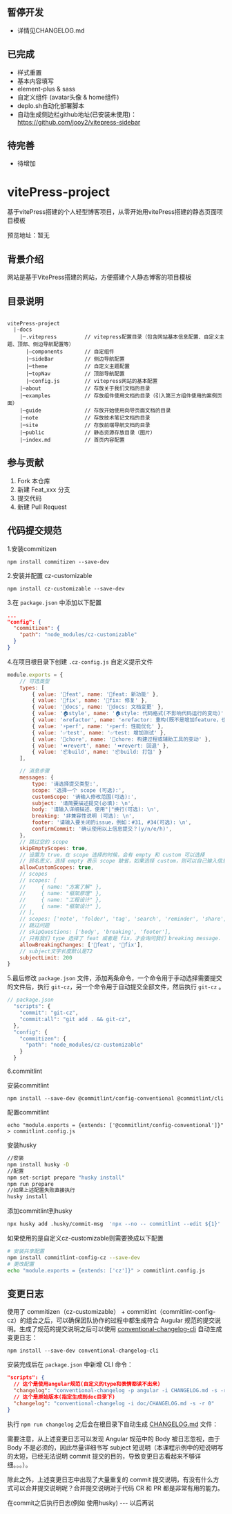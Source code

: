 ## 暂停开发
- 详情见CHANGELOG.md

## 已完成
* 样式重置
* 基本内容填写
* element-plus & sass
* 自定义组件 (avatar头像 & home组件)
* deplo.sh自动化部署脚本
* 自动生成侧边栏github地址(已安装未使用)：https://github.com/jooy2/vitepress-sidebar

## 待完善
* 待增加

# vitePress-project
基于vitePress搭建的个人轻型博客项目，从零开始用vitePress搭建的静态页面项目模板

预览地址：暂无

## 背景介绍

网站是基于VitePress搭建的网站，方便搭建个人静态博客的项目模板


## 目录说明

```shell

vitePress-project
  |-docs
    |─.vitepress         // vitepress配置目录（包含网站基本信息配置、自定义主题、顶部、侧边导航配置等）
      |—components       // 自定组件
      |─sideBar          // 侧边导航配置
      |─theme            // 自定义主题配置
      |─topNav           // 顶部导航配置
      |─config.js        // vitepress网站的基本配置
    |─about              // 存放关于我们文档的目录
    |─examples           // 存放组件使用文档的目录（引入第三方组件使用的案例页面）
    |─guide              // 存放开始使用向导页面文档的目录
    |─note               // 存放技术笔记文档的目录
    |─site               // 存放前端导航文档的目录
    |─public             // 静态资源存放目录（图片）
    |─index.md           // 首页内容配置
```

## 参与贡献

1.  Fork 本仓库
2.  新建 Feat_xxx 分支
3.  提交代码
4.  新建 Pull Request

## 代码提交规范
1.安装commitizen

```npm
npm install commitizen --save-dev
```

2.安装并配置 cz-customizable

```npm
npm install cz-customizable --save-dev
```

3.在 `package.json` 中添加以下配置

```json
...
"config": {
  "commitizen": {
    "path": "node_modules/cz-customizable"
  }
}
```

4.在项目根目录下创建 `.cz-config.js` 自定义提示文件

```js
module.exports = {
    // 可选类型
    types: [
        { value: '🚀feat', name: '🚀feat: 新功能' },
        { value: '🐛fix', name: '🐛fix: 修复' },
        { value: '📝docs', name: '📝docs: 文档变更' },
        { value: '🏠style', name: '🏠style: 代码格式(不影响代码运行的变动)' },
        { value: '♻️refactor', name: '♻️refactor: 重构(既不是增加feature，也不是修复bug)' },
        { value: '⚡️perf', name: '⚡️perf: 性能优化' },
        { value: '✅test', name: '✅test: 增加测试' },
        { value: '🔨chore', name: '🔨chore: 构建过程或辅助工具的变动' },
        { value: '⏪revert', name: '⏪revert: 回退' },
        { value: '📦build', name: '📦build: 打包' }
    ],

    // 消息步骤
    messages: {
        type: '请选择提交类型:',
        scope: '选择一个 scope (可选):',
        customScope: '请输入修改范围(可选):',
        subject: '请简要描述提交(必填): \n',
        body: '请输入详细描述，使用"|"换行(可选): \n',
        breaking: '非兼容性说明 (可选): \n',
        footer: '请输入要关闭的issue，例如：#31, #34(可选): \n',
        confirmCommit: '确认使用以上信息提交？(y/n/e/h)',
    },
    // 跳过空的 scope
    skipEmptyScopes: true,
    // 设置为 true，在 scope 选择的时候，会有 empty 和 custom 可以选择
    // 顾名思义，选择 empty 表示 scope 缺省，如果选择 custom，则可以自己输入信息
    allowCustomScopes: true,
    // scopes
    // scopes: [
    //     { name: "方案了解" },
    //     { name: "框架原理" },
    //     { name: "工程设计" },
    //     { name: "框架设计" },
    // ],
	// scopes: ['note', 'folder', 'tag', 'search', 'reminder', 'share', 'settings'],
    // 跳过问题
    // skipQuestions: ['body', 'breaking', 'footer'],
    // 只有我们 type 选择了 feat 或者是 fix，才会询问我们 breaking message.
    allowBreakingChanges: ['🚀feat', '🐛fix'],
    // subject文字长度默认是72
    subjectLimit: 200
}
```

5.最后修改 `package.json` 文件，添加两条命令，一个命令用于手动选择需要提交的文件后，执行 `git-cz`，另一个命令用于自动提交全部文件，然后执行 `git-cz` 。

```js
// package.json
  "scripts": {
    "commit": "git-cz",
    "commit:all": "git add . && git-cz",
  },
  "config": {
    "commitizen": {
      "path": "node_modules/cz-customizable"
    }
  }
```

6.commitlint

安装commitlint

```npm
npm install --save-dev @commitlint/config-conventional @commitlint/cli
```

配置commitlint

```npm
echo "module.exports = {extends: ['@commitlint/config-conventional']}" > commitlint.config.js
```

安装husky

```bash
//安装
npm install husky -D
//配置
npm set-script prepare "husky install"
npm run prepare
//如果上述配置失败直接执行
husky install
```

添加commitlint到husky

```bash
npx husky add .husky/commit-msg  'npx --no -- commitlint --edit ${1}'
```

如果使用的是自定义cz-customizable则需要换成以下配置

```bash
# 安装共享配置
npm install commitlint-config-cz --save-dev
# 更改配置
echo "module.exports = {extends: ['cz']}" > commitlint.config.js
```

## 变更日志

使用了 commitizen（cz-customizable） + commitlint（commitlint-config-cz）的组合之后，可以确保团队协作的过程中都生成符合 Augular 规范的提交说明。生成了规范的提交说明之后可以使用 [conventional-changelog-cli](https://link.juejin.cn/?target=https%3A%2F%2Fgithub.com%2Fconventional-changelog%2Fconventional-changelog%2Ftree%2Fmaster%2Fpackages%2Fconventional-changelog-cli) 自动生成变更日志：

```npm
npm install --save-dev conventional-changelog-cli
```

安装完成后在 `package.json` 中新增 CLI 命令：

```json
"scripts": {
  // 这个是使用angular规范(自定义的type和表情都读不出来)
  "changelog": "conventional-changelog -p angular -i CHANGELOG.md -s -r 0",
  // 这个是原始版本(指定生成到doc目录下)
  "changelog": "conventional-changelog -i doc/CHANGELOG.md -s -r 0"
}
```

执行 `npm run changelog` 之后会在根目录下自动生成 [CHANGELOG.md](https://link.juejin.cn/?target=https%3A%2F%2Fgithub.com%2Fziyi2%2Fmicro-framework%2Fblob%2Fdemo%2Fchangelog%2FCHANGELOG.md) 文件：

需要注意，从上述变更日志可以发现 Angular 规范中的 Body 被日志忽视，由于 Body 不是必须的，因此尽量详细书写 subject 短说明（本课程示例中的短说明写的太短，已经无法说明 commit 提交的目的，导致变更日志看起来不够详细。。。）。

除此之外，上述变更日志中出现了大量重复的 commit 提交说明，有没有什么方式可以合并提交说明呢？合并提交说明对于代码 CR 和 PR 都是非常有用的能力。

在commit之后执行日志(例如 使用husky) --- 以后再说
